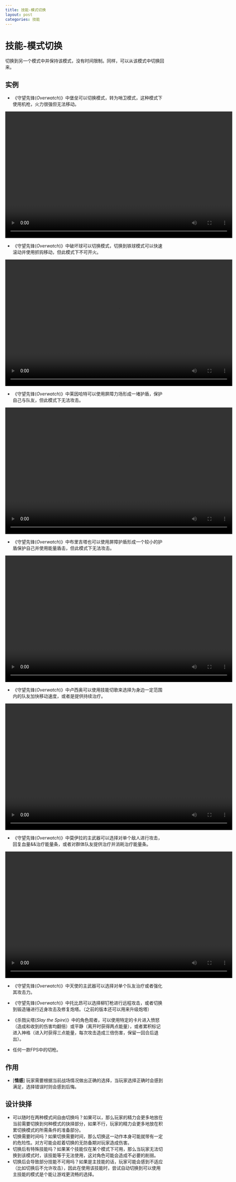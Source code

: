 ```yaml
---
title: 技能-模式切换
layout: post
categories: 技能
---
```


# 技能-模式切换
切换到另一个模式中并保持该模式，没有时间限制。同样，可以从该模式中切换回来。

## 实例
- 《守望先锋(*Overwatch*)》中堡垒可以切换模式，转为哨卫模式，这种模式下使用机枪，火力很强但无法移动。

<video width="720" height="400" controls>
    <source src="/videos/堡垒-切换模式.mp4" type="video/mp4">
</video>

- 《守望先锋(*Overwatch*)》中破坏球可以切换模式，切换到铁球模式可以快速滚动并使用抓钩移动，但此模式下不可开火。

<video width="720" height="400" controls>
    <source src="/videos/破坏球-动力铁球.mp4" type="video/mp4">
</video>

- 《守望先锋(*Overwatch*)》中莱因哈特可以使用屏障力场形成一堵护盾，保护自己与队友，但此模式下无法攻击。

<video width="720" height="400" controls>
    <source src="/videos/莱因哈特-屏障力场.mp4" type="video/mp4">
</video>

- 《守望先锋(*Overwatch*)》中布里吉塔也可以使用屏障护盾形成一个较小的护盾保护自己并使用能量盾击，但此模式下无法攻击。

<video width="720" height="400" controls>
    <source src="/videos/布里吉塔-屏障护盾.mp4" type="video/mp4">
</video>

- 《守望先锋(*Overwatch*)》中卢西奥可以使用技能切歌来选择为身边一定范围内的队友加快移动速度，或者是提供持续治疗。

<video width="720" height="400" controls>
    <source src="/videos/卢西奥-切歌.mp4" type="video/mp4">
</video>

- 《守望先锋(*Overwatch*)》中莫伊拉的主武器可以选择对单个敌人进行攻击，回复血量&&治疗能量条，或者对群体队友提供治疗并消耗治疗能量条。

<video width="720" height="400" controls>
    <source src="/videos/莫伊拉-生化之握.mp4" type="video/mp4">
</video>

- 《守望先锋(*Overwatch*)》中天使的主武器可以选择对单个队友治疗或者强化其攻击力。

- 《守望先锋(*Overwatch*)》中托比昂可以选择柳钉枪进行远程攻击，或者切换到锻造锤进行近身攻击及修复炮塔。（之前的版本还可以用来升级炮塔）

- 《杀戮尖塔(*Slay the Spire*)》中的角色观者，可以使用特定的卡片进入愤怒（造成和收到的伤害均翻倍）或平静（离开时获得两点能量），或者累积标记进入神格（进入时获得三点能量，每次攻击造成三倍伤害，保留一回合后退出）。

- 任何一款FPS中的切枪。

## 作用
- [**情感**] 玩家需要根据当前战场情况做出正确的选择，当玩家选择正确时会感到满足，选择错误时则会感到后悔。

## 设计抉择
- 可以随时在两种模式间自由切换吗？如果可以，那么玩家的精力会更多地放在当前需要切换到何种模式的抉择部分，如果不行，玩家的精力会更多地放在积累切换模式的所需条件的准备部分。
- 切换需要时间吗？如果切换需要时间，那么切换这一动作本身可能就带有一定的危险性。对方可能会趁着切换的无防备期对玩家造成伤害。
- 切换后有特殊技能吗？如果某个技能仅在某个模式下可用，那么当玩家无法切换到该模式时，该技能等于无法使用，这对角色可能会造成不必要的削弱。
- 切换后会导致部分技能不可用吗？如果是主技能的话，玩家可能会感到不适应（比如切换后不允许攻击），因此在使用该技能时，尝试自动切换到可以使用主技能的模式是个能让游戏更流畅的选择。